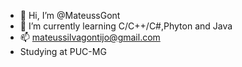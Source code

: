 - 👋 Hi, I’m @MateussGont
- 🌱 I’m currently learning C/C++/C#,Phyton and Java
- 📫 mateussilvagontijo@gmail.com
- Studying at PUC-MG

